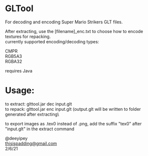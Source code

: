 # GLTool

For decoding and encoding Super Mario Strikers GLT files.

After extracting, use the [filename]_enc.txt to choose how to encode textures for repacking.\
currently supported encoding/decoding types:

CMPR\
RGB5A3\
RGBA32


requires Java

# Usage:


to extract:  glttool.jar dec input.glt\
to repack:   glttool.jar enc input.glt (output.glt will be written to folder generated after extracting\

to export images as .tex0 instead of .png, add the suffix "tex0" after "input.glt" in the extract command

@deeyipey\
thisispadding@gmail.com\
2/6/21


